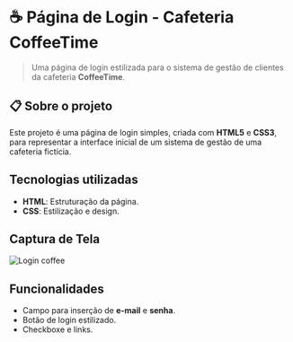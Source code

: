 # ☕ Página de Login - Cafeteria CoffeeTime

> Uma página de login estilizada para o sistema de gestão de clientes da cafeteria **CoffeeTime**.
## 📋 Sobre o projeto
Este projeto é uma página de login simples, criada com **HTML5** e **CSS3**, para representar a interface inicial de um sistema de gestão de uma cafeteria fictícia.

## Tecnologias utilizadas
- **HTML**: Estruturação da página.
- **CSS**: Estilização e design.

## Captura de Tela
![Login coffee](https://github.com/user-attachments/assets/93a1be17-4e59-401e-bee4-0c42f910e5a2)

## Funcionalidades
- Campo para inserção de **e-mail** e **senha**.
- Botão de login estilizado.
- Checkboxe e links.
